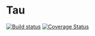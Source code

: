 # Tau

[![Build status](https://travis-ci.org/republicprotocol/tau.svg?branch=master)](https://travis-ci.org/republicprotocol/tau.svg?branch=master)
[![Coverage Status](https://coveralls.io/repos/github/republicprotocol/tau/badge.svg?branch=master)](https://coveralls.io/github/republicprotocol/tau?branch=master)